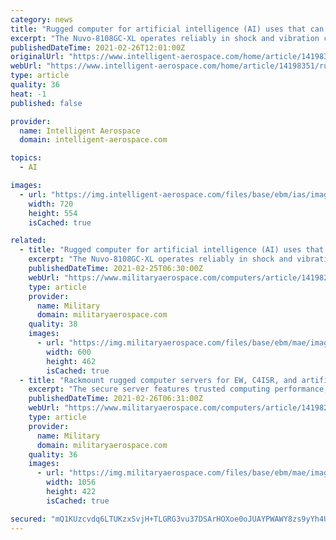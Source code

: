```yaml
---
category: news
title: "Rugged computer for artificial intelligence (AI) uses that can use vehicle power introduced by Neousys"
excerpt: "The Nuvo-8108GC-XL operates reliably in shock and vibration conditions, and can be deployed on a vehicle and run on vehicle electrical power."
publishedDateTime: 2021-02-26T12:01:00Z
originalUrl: "https://www.intelligent-aerospace.com/home/article/14198351/rugged-computer-for-ai-artificial-intelligence"
webUrl: "https://www.intelligent-aerospace.com/home/article/14198351/rugged-computer-for-ai-artificial-intelligence"
type: article
quality: 36
heat: -1
published: false

provider:
  name: Intelligent Aerospace
  domain: intelligent-aerospace.com

topics:
  - AI

images:
  - url: "https://img.intelligent-aerospace.com/files/base/ebm/ias/image/2021/02/Neuosys_25_Feb_2021.60363c299010e.60380e597e440.png?auto=format&fit=max&w=1200"
    width: 720
    height: 554
    isCached: true

related:
  - title: "Rugged computer for artificial intelligence (AI) uses that can use vehicle power introduced by Neousys"
    excerpt: "The Nuvo-8108GC-XL operates reliably in shock and vibration conditions, and can be deployed on a vehicle and run on vehicle electrical power."
    publishedDateTime: 2021-02-25T06:30:00Z
    webUrl: "https://www.militaryaerospace.com/computers/article/14198202/rugged-computer-power-artificial-intelligence-ai"
    type: article
    provider:
      name: Military
      domain: militaryaerospace.com
    quality: 38
    images:
      - url: "https://img.militaryaerospace.com/files/base/ebm/mae/image/2021/02/Neuosys_25_Feb_2021.60363c299010e.png?auto=format&fit=max&w=1200"
        width: 600
        height: 462
        isCached: true
  - title: "Rackmount rugged computer servers for EW, C4ISR, and artificial intelligence (AI) introduced by Mercury"
    excerpt: "The secure server features trusted computing performance, built-in data integrity protection, and features the latest Intel server-class processors."
    publishedDateTime: 2021-02-26T06:31:00Z
    webUrl: "https://www.militaryaerospace.com/computers/article/14198290/rackmount-rugged-computer-artificial-intelligence-ai"
    type: article
    provider:
      name: Military
      domain: militaryaerospace.com
    quality: 36
    images:
      - url: "https://img.militaryaerospace.com/files/base/ebm/mae/image/2021/02/Mercury_26_Feb_2021.6037b351753c7.png?auto=format&fit=max&w=1200"
        width: 1056
        height: 422
        isCached: true

secured: "mQ1KUzcvdq6LTUKzxSvjH+TLGRG3vu37DSArHOXoe0oJUAYPWAWY8zs9yYh4Uc3WaG0kEuJjLLOT7xHjm/HYgQSWOIypmPsjnjJwosTlvNHB7sNMRYAacJ4nMJw8e7nij3HuDK6rmBZZuj6Kfl4kvqiQ78zXi8OmgqCx+CgsVH3lmtVIrgTZEaRImfgS5yl3reuMviy7tZ36WBVWK3H6HRp5Hy/BYpp4O1QiEDy25ZCQkngR5drQkP6CyRqz/L1Snqg4R3oFpbiE2fVYh9cRNG5F927qBPH9SyLzh03j8HXXyFGMhQTqKW8q6YHhDe/eWLeSeUW/ehXCV49JnBRvu9u8CMf/vAEGEyKD96eoLgo=;QjU+ck9j4kpvjcFw0XN8aw=="
---
```


